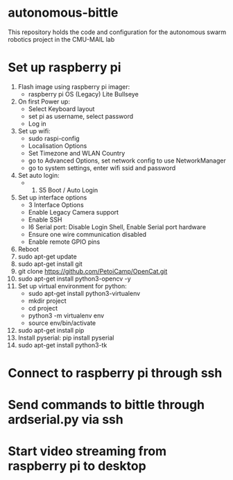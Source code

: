# autonomous-bittle
This repository holds the code and configuration for the autonomous swarm robotics project in the CMU-MAIL lab

# Set up raspberry pi
1. Flash image using raspberry pi imager:
   - raspberry pi OS (Legacy) Lite Bullseye
2. On first Power up:
   - Select Keyboard layout
   - set pi as username, select password
   - Log in
3. Set up wifi:
   - sudo raspi-config
   - Localisation Options
   - Set Timezone and WLAN Country
   - go to Advanced Options, set network config to use NetworkManager
   - go to system settings, enter wifi ssid and password
5. Set auto login:
   - 1. S5 Boot / Auto Login
6. Set up interface options
   - 3 Interface Options
   - Enable Legacy Camera support
   - Enable SSH
   - I6 Serial port: Disable Login Shell, Enable Serial port hardware
   - Ensure one wire communication disabled
   - Enable remote GPIO pins
7. Reboot
8. sudo apt-get update 
9. sudo apt-get install git
10. git clone https://github.com/PetoiCamp/OpenCat.git
11. sudo apt-get install python3-opencv -y
12. Set up virtual environment for python:
    - sudo apt-get install python3-virtualenv
    - mkdir project
    - cd project
    - python3 -m virtualenv env
    - source env/bin/activate
13. sudo apt-get install pip
14. Install pyserial: pip install pyserial
15. sudo apt-get install python3-tk

# Connect to raspberry pi through ssh

# Send commands to bittle through ardserial.py via ssh

# Start video streaming from raspberry pi to desktop
